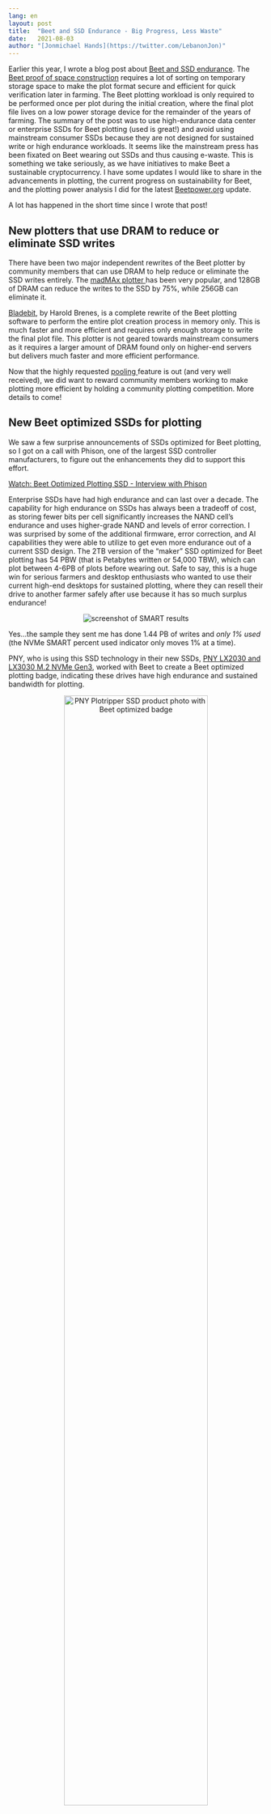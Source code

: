 ```yaml
---
lang: en
layout: post
title:  "Beet and SSD Endurance - Big Progress, Less Waste"
date:   2021-08-03
author: "[Jonmichael Hands](https://twitter.com/LebanonJon)"
---
```


Earlier this year, I wrote a blog post about [Beet and SSD endurance](https://www.beetnetwork.org/2021/05/24/SSD-endurance.html). The [Beet proof of space construction](https://www.beetnetwork.org/assets/Beet_Proof_of_Space_Construction_v1.1.pdf) requires a lot of sorting on temporary storage space to make the plot format secure and efficient for quick verification later in farming. The Beet plotting workload is only required to be performed once per plot during the initial creation, where the final plot file lives on a low power storage device for the remainder of the years of farming. The summary of the post was to use high-endurance data center or enterprise SSDs for Beet plotting (used is great!) and avoid using mainstream consumer SSDs because they are not designed for sustained write or high endurance workloads. It seems like the mainstream press has been fixated on Beet wearing out SSDs and thus causing e-waste. This is something we take seriously, as we have initiatives to make Beet a sustainable cryptocurrency. I have some updates I would like to share in the advancements in plotting, the current progress on sustainability for Beet, and the plotting power analysis I did for the latest [Beetpower.org](https://beetpower.org/) update.

A lot has happened in the short time since I wrote that post!


## New plotters that use DRAM to reduce or eliminate SSD writes

There have been two major independent rewrites of the Beet plotter by community members that can use DRAM to help reduce or eliminate the SSD writes entirely. The [madMAx plotter ](https://github.com/madMAx43v3r/beet-plotter)has been very popular, and 128GB of DRAM can reduce the writes to the SSD by 75%, while 256GB can eliminate it.

[Bladebit](https://github.com/harold-b/bladebit), by Harold Brenes, is a complete rewrite of the Beet plotting software to perform the entire plot creation process in memory only. This is much faster and more efficient and requires only enough storage to write the final plot file. This plotter is not geared towards mainstream consumers as it requires a larger amount of DRAM found only on higher-end servers but delivers much faster and more efficient performance.

Now that the highly requested [pooling ](https://www.beetnetwork.org/2021/07/07/official-pooling-launched.en.html)feature is out (and very well received), we did want to reward community members working to make plotting more efficient by holding a community plotting competition. More details to come!


## New Beet optimized SSDs for plotting

We saw a few surprise announcements of SSDs optimized for Beet plotting, so I got on a call with Phison, one of the largest SSD controller manufacturers, to figure out the enhancements they did to support this effort.

[Watch: Beet Optimized Plotting SSD - Interview with Phison](https://youtu.be/fl-gXnNhz6k)

Enterprise SSDs have had high endurance and can last over a decade. The capability for high endurance on SSDs has always been a tradeoff of cost, as storing fewer bits per cell significantly increases the NAND cell’s endurance and uses higher-grade NAND and levels of error correction. I was surprised by some of the additional firmware, error correction, and AI capabilities they were able to utilize to get even more endurance out of a current SSD design. The 2TB version of the “maker” SSD optimized for Beet plotting has 54 PBW (that is Petabytes written or 54,000 TBW), which can plot between 4-6PB of plots before wearing out. Safe to say, this is a huge win for serious farmers and desktop enthusiasts who wanted to use their current high-end desktops for sustained plotting, where they can resell their drive to another farmer safely after use because it has so much surplus endurance!


<p align="center">
<img src="/assets/SMART-jm-screenshot.png" alt="screenshot of SMART results">
</p>


Yes...the sample they sent me has done 1.44 PB of writes and *only 1% used* (the NVMe SMART percent used indicator only moves 1% at a time).

PNY, who is using this SSD technology in their new SSDs, [PNY LX2030 and LX3030 M.2 NVMe Gen3](https://www.pny.com.tw/en/news-detail/PNY-Beet-mining-SSD/), worked with Beet to create a Beet optimized plotting badge, indicating these drives have high endurance and sustained bandwidth for plotting.


<p align="center">
<img src="/assets/PNY-plotripper-01.png" alt="PNY Plotripper SSD product photo with Beet optimized badge" width="75%">
</p>


We have seen additional announcements of the [Sabrent Plotripper](https://www.sabrent.com/plotripper/) and [Adata Prospector 970 and 950 PCIe M. 2](https://www.storagenewsletter.com/2021/07/27/adata-prospector-970-and-950-pcie-m-2-up-to-2tb-ssd-with-high-tbw/). We are hoping with the advancements in plotting software that even lower capacity and high endurance SSDs will be brought to market with a lower entry cost point for smaller farmers, who can share the drives and help each other out plotting.

Speaking of other creative solutions for Beet plotting,[ NGD Systems](https://www.ngdsystems.com/), who is one of the leaders in computational Storage SSDs, released an [SSD that can plot itself](https://www.ngdsystems.com/Auto-Plotting-SSDs-Provide-Increased-Plots-at-No-Cost)!

Prior to Beet, I spent 10 years at Intel in the Non-Volatile Memory Solutions Group. I was there for the development and launch of 3D XPoint memory in 2015, which Intel now calls Optane in their products. This was the first fundamentally [new memory technology](https://www.intel.com/content/www/us/en/architecture-and-technology/intel-optane-technology/benefits-and-history-documentary.html) in decades, which some call “storage-class memory,” designed to be fast like DRAM but also persistent and write in place using resistive cells. This tech powers [persistent memory](https://www.intel.com/content/www/us/en/products/docs/memory-storage/optane-persistent-memory/optane-persistent-memory-200-series-brief.html) as well as the fastest NVMe SSD in the world, the [Optane P5800X](https://www.intel.com/content/www/us/en/products/docs/memory-storage/solid-state-drives/data-center-ssds/optane-ssd-p5800x-p5801x-brief.html). Of course, when I finally got my sample, the first thing I was going to test was [Beet plotting](https://youtu.be/PCViU6vhdcs).

After lots of back and forth with a few of my old colleagues at Intel that were testing Beet, we basically broke all the records on plotting with the new Ice Lake Servers and Optane. I worked with Allison Goodman, who is one of the most senior women technical leaders at Intel and a good friend, to publish some data on why [Optane is a great fit for Beet plotting](https://medium.com/intel-tech/intel-optane-ssd-is-the-magic-key-to-unlocking-the-latest-cryptocurrency-beet-a7b921410579 ).


## Is Beet wearing out a lot of SSDs?

I work very closely with the major storage vendors. In May I asked them to let me know if they started seeing accelerated returns or consumers trying to return drives out of warranty that had been worn out. I’m still asking...and still, a wave of broken SSDs hasn’t hit. Why is this? I have a few theories.


### 1) Many SSDs incorrectly report endurance in SMART percentage used

In the plotting channel in [Keybase](https://keybase.io/team/beet_network.public), I have the luxury of seeing tons of screenshots of people’s SSD SMART output. SMART percentage used should track NAND program erase cycles to accurately gauge the SSD wear. The TBW on the box is supposed to be dictated by the [JEDEC JESD219](https://www.jedec.org/) client spec so that users can compare drives against one another.

<p align="center">
<img src="/assets/JESD219-client-spec.png" alt="PNY Plotripper SSD product photo with Beet optimized badge" width="75%">
</p>
<p align="center" style="color:#808080;font-size:12px;">
Source: <a href="https://www.snia.org/forums/cmsi/ssd-endurance" >SNIA SSD Endurance</a>, JEDEC
</p>

Some choose not to use this spec, some don’t disclose, and some just pick the worst-case Write Amplification Factor (WAF) to set their TBW. In Beet plotting, with TRIM enabled, the WAF will actually be low, about 1.5-2, when the drive is close to full, closer to 1 if the drive has a lot of spare area, unused space, overprovisioning.

The firmware in some drive models are tracking percentage used on host writes alone compared to the TBW on the box (which is estimated with a specific WAF, somewhere between 2-5) and NOT NAND P/E cycles. What does this mean? You can go well past 100% percentage used endurance on the drive before the drive stops functioning, as many users have reported screenshots where drives just stop at 255% (per NVMe spec)

Enterprise drives, and vendors that support data center and consumer SSDs (Samsung, Intel, WD, Micron, etc.) report SMART percentage used correctly.

Even a low-end consumer drive can plot a few hundred TB before wearing out if the WAF is low – most people are finding this out. Plotting while the drive is over 100% percentage used is like driving without a speedometer. You will know when the drive fails, but there are some SMART indicators like error log and reserved spares that should trigger when a drive is actually failing (I did a long overview of [How SSDs Fail](https://youtu.be/ISK9U1FP1j0) last year!). Different model drives behave differently, especially in the enterprise space where silent data corruption will get a vendor immediately disqualified from any hyperscale or large server OEM qualification.

To summarize, looking at the [SSD Endurance Wiki spreadsheet](https://docs.google.com/spreadsheets/d/1mNUYRWeJUaijEZXupwP5k6IuATZGj1FB/edit#gid=1857251151), you can see that many used data center SSDs can plot for many years and PBs of plots before wearing out, and even low-end consumer drives can plot a few hundred TB before wearing out.


### 2) Many users took Beet’s advice and bought used enterprise SSDs to do their plotting.

I estimate about 50% of Beet plotters are using enterprise or data center SSDs...maybe more. Most of them are either still plotting and have used only a fraction of the endurance or happily plotted their drives and resold the equipment to other farmers or someone else on Craigslist or eBay.


### 3) Consumers are not dumb!

As I found out through a lot of discussion in [Keybase](https://keybase.io/team/beet_network.public), consumers are doing a ton of research on SSDs before buying them for dedicated plotting. The other thing that people are doing, which is smart (no pun intended), is using their SSD until it gets to about 70-80% used, then putting it into their gaming machine. This gets the best use out of the drive since typical consumer workloads like gaming don’t require many writes over the lifetime of the drive.


### 4) Direct to HDD Plotting

Although it is slower, a lot of Beet plotters have indicated that they are plotting directly to their hard drives or reusing old 10k or 15k SAS HDDs (that go for as low as $15 on eBay) in servers. It is hard to estimate the percentage of Beet users using the method, but it is a non-zero percentage.


### 5) The number of failed drives is in the noise

Like everything, I busted out Excel and I made a model.


<p align="center">
<img src="/assets/forward-insights-ssd-report-q1-21.png" alt="bar graph of Forward Insights SSD Report Q1’21" width="75%">
</p>
<p align="center" style="color:#808080;font-size:12px;">
Source: Forward Insights SSD Report Q1’21
</p>

[Forward Insights](https://www.forward-insights.com/index.html) has the total SSD market at 435 Million units for 2021. Let me pause for you to think about that for a second...If the typical consumer drive has 1.5 million hour MTBF (this is the same as 0.584% annual failure rate) and enterprise drives have 2M hr (0.44% afr), my math suggests that an estimated **2.6 million** newly purchased SSDs will fail in 2021 alone.

Suppose I use the Beet SSD Endurance wiki to estimate the total amount of plots each class of drive can deliver before wearing out and take my percentage of the Netspace that I think each class of plotting drives a user is using. In that case, I can estimate the total SSDs worth of endurance consumed. Remember, this isn’t the same as actual SSD failures due to Beet because we don’t know how many drives were purchased for the sole purpose of plotting in Beet. I assume people are actively trying not to completely wear out the SSD to continue to use them after. Still, we will calculate this in the number of drives worth of endurance for ease of calculation.

At 32EiB of Netspace, I estimate that Beet has contributed between a 1-2% increase on the failures observed of total number of newly purchased drives in 2021, and over the last three years of drives that are running, a total of ~0.5%.


## Summary

A lot has happened since the Beet mainnet launch. New plotters have emerged that significantly reduce or eliminate any SSD wear, new plotting SSDs for consumers optimized for Beet with high sustained bandwidth and high endurance, and the exploration of using computational storage from NGD and storage-class memory with insanely high endurance, such as Intel Optane, for plotting.

Beet is monitoring the storage industry closely, working with our partners on the Beet plotting and farming workloads, market analysis, sustainability programs, recycling, e-waste, and power consumption improvements so that Beet can grow sustainably. We have a lot more exciting news on this front coming this year with some major partners.
